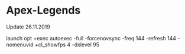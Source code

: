 # Apex-Legends
Update 26.11.2019

launch opt +exec autoexec -full -forcenovsync -freq 144 -refresh 144 -nomenuvid +cl_showfps 4 -dxlevel 95
